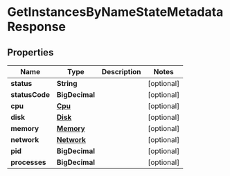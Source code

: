 

# GetInstancesByNameStateMetadataResponse


## Properties

Name | Type | Description | Notes
------------ | ------------- | ------------- | -------------
**status** | **String** |  |  [optional]
**statusCode** | **BigDecimal** |  |  [optional]
**cpu** | [**Cpu**](Cpu.md) |  |  [optional]
**disk** | [**Disk**](Disk.md) |  |  [optional]
**memory** | [**Memory**](Memory.md) |  |  [optional]
**network** | [**Network**](Network.md) |  |  [optional]
**pid** | **BigDecimal** |  |  [optional]
**processes** | **BigDecimal** |  |  [optional]



